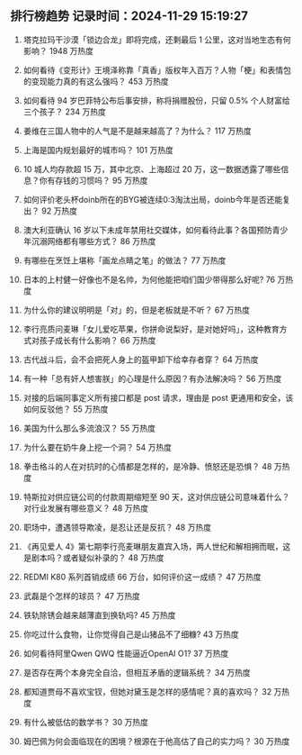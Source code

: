 
## 排行榜趋势 记录时间：2024-11-29 15:19:27
  
  1. 塔克拉玛干沙漠「锁边合龙」即将完成，还剩最后 1 公里，这对当地生态有何影响？ 1948 万热度
    
  2. 如何看待《变形计》王境泽称靠「真香」版权年入百万？人物「梗」和表情包的变现能力真的有这么强吗？ 453 万热度
    
  3. 如何看待 94 岁巴菲特公布后事安排，称将捐赠股份，只留 0.5% 个人财富给三个孩子？ 234 万热度
    
  4. 姜维在三国人物中的人气是不是越来越高了？为什么？ 117 万热度
    
  5. 上海是国内规划最好的城市吗？ 101 万热度
    
  6. 10 城人均存款超 15 万，其中北京、上海超过 20 万，这一数据透露了哪些信息？你有存钱的习惯吗？ 95 万热度
    
  7. 如何评价老头杯doinb所在的BYG被连续0:3淘汰出局，doinb今年是否还能复出？ 92 万热度
    
  8. 澳大利亚确认 16 岁以下未成年禁用社交媒体，如何看待此事？各国预防青少年沉溺网络都有哪些方式？ 86 万热度
    
  9. 有哪些在烹饪上堪称「画龙点睛之笔」的做法？ 77 万热度
    
  10. 日本的上村健一好像也不是名帅，为何他能把咱们国少带得那么好呢? 76 万热度
    
  11. 为什么你的建议明明是「对」的，但是老板就是不听？ 67 万热度
    
  12. 李行亮质问麦琳「女儿爱吃苹果，你拼命说梨好，是对她好吗」，这种教育方式对孩子成长有什么影响？ 66 万热度
    
  13. 古代战斗后，会不会把死人身上的盔甲卸下给幸存者穿？ 64 万热度
    
  14. 有一种「总有奸人想害朕」的心理是什么原因？有办法解决吗？ 56 万热度
    
  15. 对接的后端同事定义所有接口都是 post 请求，理由是 post 更通用和安全，该如何反驳他？ 55 万热度
    
  16. 美国为什么那么多流浪汉？ 55 万热度
    
  17. 为什么要在奶牛身上挖一个洞？ 54 万热度
    
  18. 拳击格斗的人在对抗时的心情都是怎样的，是冷静、愤怒还是恐惧？ 48 万热度
    
  19. 特斯拉对供应链公司的付款周期缩短至 90 天，这对供应链公司意味着什么？对行业发展有哪些意义？ 48 万热度
    
  20. 职场中，遭遇领导欺凌，是忍让还是反抗？ 48 万热度
    
  21. 《再见爱人 4》第七期李行亮麦琳朋友嘉宾入场，两人世纪和解相拥而眠，这是剧本吗？或者疑似补录的？ 48 万热度
    
  22. REDMI K80 系列首销成绩 66 万台，如何评价这一成绩？ 47 万热度
    
  23. 武磊是个怎样的球员？ 47 万热度
    
  24. 铁轨除锈会越来越薄直到换轨吗? 45 万热度
    
  25. 你吃过什么食物，让你觉得自己是山猪品不了细糠? 43 万热度
    
  26. 如何看待阿里Qwen QWQ 性能逼近OpenAI O1? 37 万热度
    
  27. 是否存在两个本身完全自洽，但相互矛盾的逻辑系统？ 34 万热度
    
  28. 都知道贾母不喜欢宝钗，但她对黛玉是怎样的感情呢？真的喜欢吗？ 32 万热度
    
  29. 有什么被低估的数学书？ 30 万热度
    
  30. 姆巴佩为何会面临现在的困境？根源在于他高估了自己的实力吗？ 30 万热度
    
